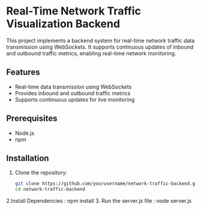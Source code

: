 # Real-Time Network Traffic Visualization Backend

This project implements a backend system for real-time network traffic data transmission using WebSockets. It supports continuous updates of inbound and outbound traffic metrics, enabling real-time network monitoring.

## Features

- Real-time data transmission using WebSockets
- Provides inbound and outbound traffic metrics
- Supports continuous updates for live monitoring

## Prerequisites

- Node.js
- npm

## Installation

1. Clone the repository:
   ```sh
   git clone https://github.com/yourusername/network-traffic-backend.git
   cd network-traffic-backend
2.Install Dependencies :
 npm install
 3. Run the server.js file :
   node server.js
